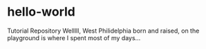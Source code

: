# hello-world
Tutorial Repository
Welllll, West Philidelphia born and raised, on the playground is where I spent most of my days...
